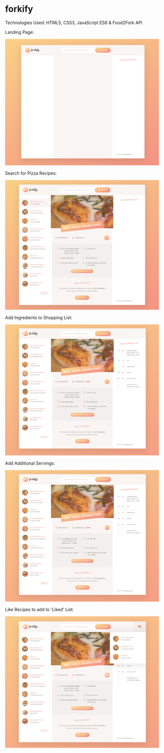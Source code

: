 # forkify

Technologies Used: HTML5, CSS3, JavaScript ES6 & Food2Fork API


Landing Page:

![image1](https://github.com/chandnijp/forkify/blob/master/img/capture1.png)


Search for Pizza Recipes:

![image2](https://github.com/chandnijp/forkify/blob/master/img/capture2.png)


Add Ingredients to Shopping List:

![image3](https://github.com/chandnijp/forkify/blob/master/img/capture3.png)


Add Additional Servings:

![image4](https://github.com/chandnijp/forkify/blob/master/img/capture4.png)


Like Recipes to add to 'Liked' List:

![image5](https://github.com/chandnijp/forkify/blob/master/img/capture5.png)